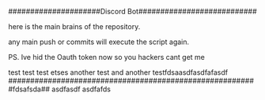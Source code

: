 #####################Discord Bot###########################

here is the main brains of the repository.

any main push or commits will execute the script again.

PS. Ive hid the Oauth token now so you hackers cant get me

test test test etses another test and another testfdsaasdfasdfafasdf
#########################################################fdsafsda##
asdfasdf
asdfafds
